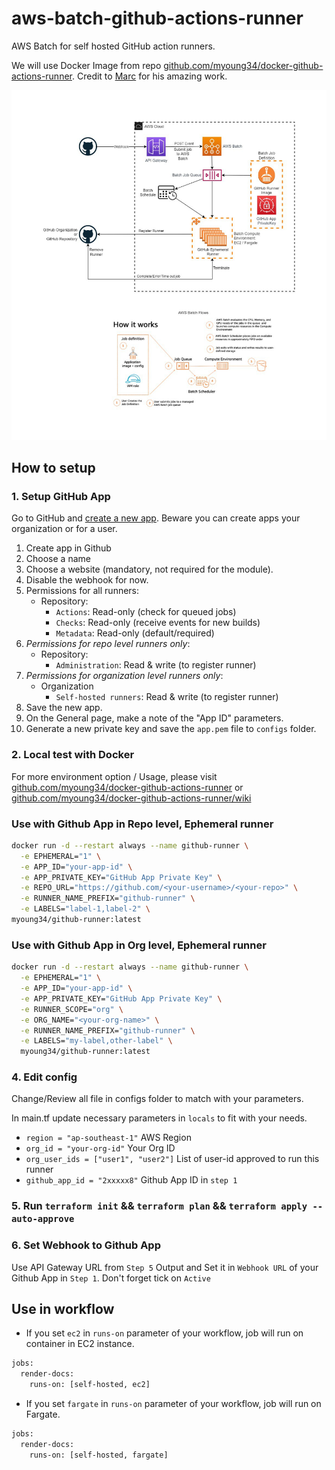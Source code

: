 # aws-batch-github-actions-runner
AWS Batch for self hosted GitHub action runners.

We will use Docker Image from repo [github.com/myoung34/docker-github-actions-runner](https://github.com/myoung34/docker-github-actions-runner). Credit to [Marc](https://github.com/myoung34) for his amazing work.

![AWS Batch Github Runner](/assets/aws-batch-gh-runner-diagram.PNG "AWS Batch Github Runner Diagram")

## How to setup

### 1. Setup GitHub App ###

Go to GitHub and [create a new app](https://docs.github.com/en/developers/apps/creating-a-github-app). Beware you can create apps your organization or for a user.

1. Create app in Github
2. Choose a name
3. Choose a website (mandatory, not required for the module).
4. Disable the webhook for now.
5. Permissions for all runners:
    - Repository:
      - `Actions`: Read-only (check for queued jobs)
      - `Checks`: Read-only (receive events for new builds)
      - `Metadata`: Read-only (default/required)
6. _Permissions for repo level runners only_:
   - Repository:
     - `Administration`: Read & write (to register runner)
7. _Permissions for organization level runners only_:
   - Organization
     - `Self-hosted runners`: Read & write (to register runner)
8. Save the new app.
9. On the General page, make a note of the "App ID" parameters.
10. Generate a new private key and save the `app.pem` file to `configs` folder.

### 2. Local test with Docker ###

For more environment option / Usage, please visit [github.com/myoung34/docker-github-actions-runner](https://github.com/myoung34/docker-github-actions-runner) or [github.com/myoung34/docker-github-actions-runner/wiki](https://github.com/myoung34/docker-github-actions-runner/wiki/Usage)

### Use with Github App in Repo level, Ephemeral runner ###

```bash
docker run -d --restart always --name github-runner \
  -e EPHEMERAL="1" \
  -e APP_ID="your-app-id" \
  -e APP_PRIVATE_KEY="GitHub App Private Key" \
  -e REPO_URL="https://github.com/<your-username>/<your-repo>" \
  -e RUNNER_NAME_PREFIX="github-runner" \
  -e LABELS="label-1,label-2" \
myoung34/github-runner:latest
```

### Use with Github App in Org level, Ephemeral runner ###

```bash
docker run -d --restart always --name github-runner \
  -e EPHEMERAL="1" \
  -e APP_ID="your-app-id" \
  -e APP_PRIVATE_KEY="GitHub App Private Key" \
  -e RUNNER_SCOPE="org" \
  -e ORG_NAME="<your-org-name>" \
  -e RUNNER_NAME_PREFIX="github-runner" \
  -e LABELS="my-label,other-label" \
  myoung34/github-runner:latest
  ```
### 4. Edit config ###
Change/Review all file in configs folder to match with your parameters.

In main.tf update necessary parameters in `locals` to fit with your needs.
  - `region = "ap-southeast-1"`   AWS Region
  - `org_id = "your-org-id"`      Your Org ID
  - `org_user_ids = ["user1", "user2"]`     List of user-id approved to run this runner
  - `github_app_id = "2xxxxx8"`     Github App ID in `step 1`

### 5. Run `terraform init` && `terraform plan` && `terraform apply --auto-approve`
### 6. Set Webhook to Github App ###
Use API Gateway URL from `Step 5` Output and Set it in `Webhook URL` of your Github App in `Step 1`. Don't forget tick on `Active`

## Use in workflow
- If you set `ec2` in `runs-on` parameter of your workflow, job will run on container in EC2 instance.
```bash
jobs:
  render-docs:
    runs-on: [self-hosted, ec2]
```
- If you set `fargate` in `runs-on` parameter of your workflow, job will run on Fargate.
```bash
jobs:
  render-docs:
    runs-on: [self-hosted, fargate]
```
